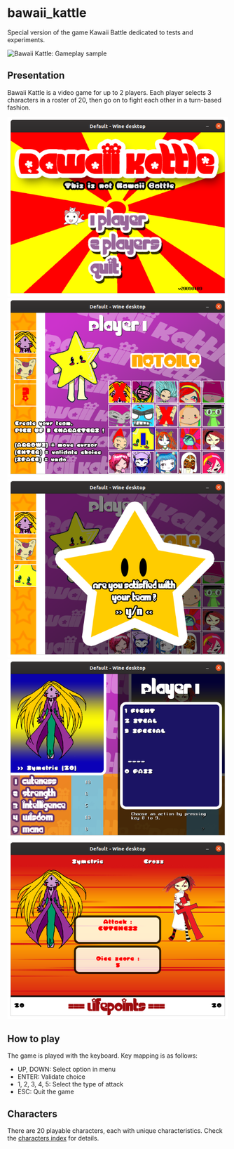# bawaii_kattle
Special version of the game Kawaii Battle dedicated to tests and experiments.

![Bawaii Kattle: Gameplay sample](bk.gif)

## Presentation
Bawaii Kattle is a video game for up to 2 players. Each player selects 3 characters in a roster of 20, then go on to fight each other in a turn-based fashion.

![Bawaii Kattle: Title screen](bk01.png)
![Bawaii Kattle: Roster](bk02.png)
![Bawaii Kattle: Team validation](bk03.png)
![Bawaii Kattle: Select action](bk04.png)
![Bawaii Kattle: Battle screen](bk05.png)

## How to play
The game is played with the keyboard. Key mapping is as follows:

- UP, DOWN: Select option in menu
- ENTER: Validate choice
- 1, 2, 3, 4, 5: Select the type of attack
- ESC: Quit the game

## Characters
There are 20 playable characters, each with unique characteristics.
Check the [characters index](https://github.com/TME520/bawaii_kattle/blob/master/Characters%20index.pdf) for details.
